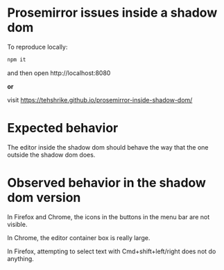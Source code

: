 # Prosemirror issues inside a shadow dom

To reproduce locally:

```sh
npm it
```

and then open http://localhost:8080

**or**

visit https://tehshrike.github.io/prosemirror-inside-shadow-dom/

# Expected behavior

The editor inside the shadow dom should behave the way that the one outside the shadow dom does.

# Observed behavior in the shadow dom version

In Firefox and Chrome, the icons in the buttons in the menu bar are not visible.

In Chrome, the editor container box is really large.

In Firefox, attempting to select text with Cmd+shift+left/right does not do anything.